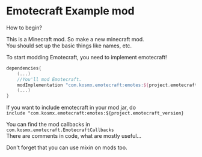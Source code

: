 # Emotecraft Example mod

How to begin?

This is a Minecraft mod. So make a new minecraft mod.  
You should set up the basic things like names, etc.

To start modding Emotecraft, you need to implement emotecraft!

```groovy
dependencies{
    (...)
	//You'll mod Emotecraft.
	modImplementation "com.kosmx.emotecraft:emotes:${project.emotecraft_version}"
    (...)
}
```

If you want to include emotecraft in your mod jar, do  
`include "com.kosmx.emotecraft:emotes:${project.emotecraft_version}`


You can find the mod callbacks in `com.kosmx.emotecraft.EmotecraftCallbacks`  
There are comments in code, what are mostly useful...

Don't forget that you can use mixin on mods too.
